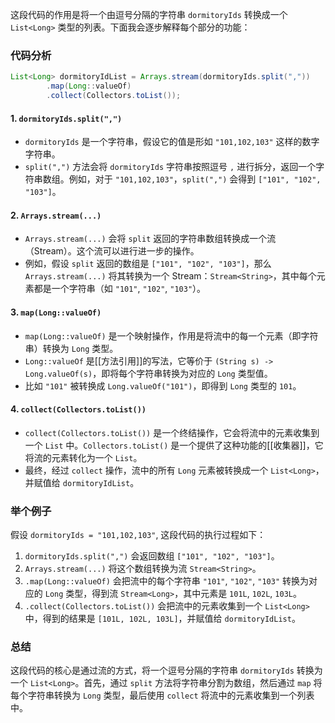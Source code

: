 这段代码的作用是将一个由逗号分隔的字符串 `dormitoryIds` 转换成一个 `List<Long>` 类型的列表。下面我会逐步解释每个部分的功能：

### 代码分析

```java
List<Long> dormitoryIdList = Arrays.stream(dormitoryIds.split(","))
        .map(Long::valueOf)
        .collect(Collectors.toList());
```

#### 1. `dormitoryIds.split(",")`

- `dormitoryIds` 是一个字符串，假设它的值是形如 `"101,102,103"` 这样的数字字符串。
- `split(",")` 方法会将 `dormitoryIds` 字符串按照逗号 `,` 进行拆分，返回一个字符串数组。例如，对于 `"101,102,103"`，`split(",")` 会得到 `["101", "102", "103"]`。

#### 2. `Arrays.stream(...)`

- `Arrays.stream(...)` 会将 `split` 返回的字符串数组转换成一个流（Stream）。这个流可以进行进一步的操作。
- 例如，假设 `split` 返回的数组是 `["101", "102", "103"]`，那么 `Arrays.stream(...)` 将其转换为一个 Stream：`Stream<String>`，其中每个元素都是一个字符串（如 `"101"`, `"102"`, `"103"`）。

#### 3. `map(Long::valueOf)`

- `map(Long::valueOf)` 是一个映射操作，作用是将流中的每一个元素（即字符串）转换为 `Long` 类型。
- `Long::valueOf` 是[[方法引用]]的写法，它等价于 `(String s) -> Long.valueOf(s)`，即将每个字符串转换为对应的 `Long` 类型值。
- 比如 `"101"` 被转换成 `Long.valueOf("101")`，即得到 `Long` 类型的 `101`。

#### 4. `collect(Collectors.toList())`

- `collect(Collectors.toList())` 是一个终结操作，它会将流中的元素收集到一个 `List` 中。`Collectors.toList()` 是一个提供了这种功能的[[收集器]]，它将流的元素转化为一个 `List`。
- 最终，经过 `collect` 操作，流中的所有 `Long` 元素被转换成一个 `List<Long>`，并赋值给 `dormitoryIdList`。

### 举个例子

假设 `dormitoryIds = "101,102,103"`, 这段代码的执行过程如下：

1. `dormitoryIds.split(",")` 会返回数组 `["101", "102", "103"]`。
2. `Arrays.stream(...)` 将这个数组转换为流 `Stream<String>`。
3. `.map(Long::valueOf)` 会把流中的每个字符串 `"101"`, `"102"`, `"103"` 转换为对应的 `Long` 类型，得到流 `Stream<Long>`，其中元素是 `101L`, `102L`, `103L`。
4. `.collect(Collectors.toList())` 会把流中的元素收集到一个 `List<Long>` 中，得到的结果是 `[101L, 102L, 103L]`，并赋值给 `dormitoryIdList`。

### 总结

这段代码的核心是通过流的方式，将一个逗号分隔的字符串 `dormitoryIds` 转换为一个 `List<Long>`。首先，通过 `split` 方法将字符串分割为数组，然后通过 `map` 将每个字符串转换为 `Long` 类型，最后使用 `collect` 将流中的元素收集到一个列表中。